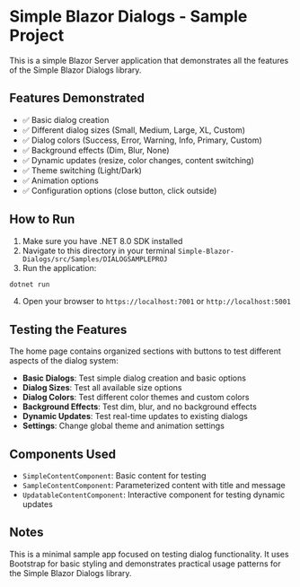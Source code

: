 # Simple Blazor Dialogs - Sample Project

This is a simple Blazor Server application that demonstrates all the features of the Simple Blazor Dialogs library.

## Features Demonstrated

- ✅ Basic dialog creation
- ✅ Different dialog sizes (Small, Medium, Large, XL, Custom)
- ✅ Dialog colors (Success, Error, Warning, Info, Primary, Custom)
- ✅ Background effects (Dim, Blur, None)
- ✅ Dynamic updates (resize, color changes, content switching)
- ✅ Theme switching (Light/Dark)
- ✅ Animation options
- ✅ Configuration options (close button, click outside)

## How to Run

1. Make sure you have .NET 8.0 SDK installed
2. Navigate to this directory in your terminal `Simple-Blazor-Dialogs/src/Samples/DIALOGSAMPLEPROJ`
3. Run the application:

```bash
dotnet run
```

4. Open your browser to `https://localhost:7001` or `http://localhost:5001`

## Testing the Features

The home page contains organized sections with buttons to test different aspects of the dialog system:

- **Basic Dialogs**: Test simple dialog creation and basic options
- **Dialog Sizes**: Test all available size options
- **Dialog Colors**: Test different color themes and custom colors
- **Background Effects**: Test dim, blur, and no background effects
- **Dynamic Updates**: Test real-time updates to existing dialogs
- **Settings**: Change global theme and animation settings

## Components Used

- `SimpleContentComponent`: Basic content for testing
- `SampleContentComponent`: Parameterized content with title and message
- `UpdatableContentComponent`: Interactive component for testing dynamic updates

## Notes

This is a minimal sample app focused on testing dialog functionality. It uses Bootstrap for basic styling and demonstrates practical usage patterns for the Simple Blazor Dialogs library. 